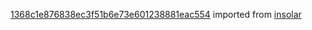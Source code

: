 [1368c1e876838ec3f51b6e73e601238881eac554](https://github.com/insolar/insolar/commit/1368c1e876838ec3f51b6e73e601238881eac554) imported from [insolar](https://github.com/insolar/insolar)
